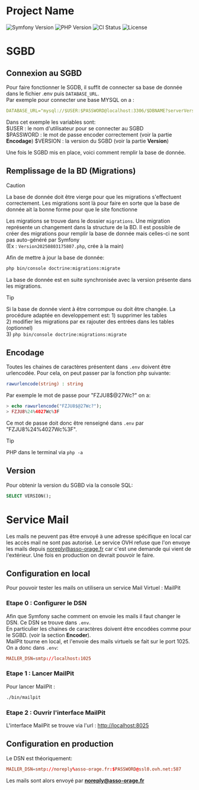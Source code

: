 # Project Name

![Symfony Version](https://img.shields.io/badge/Symfony-6.3%2B-blue.svg)
![PHP Version](https://img.shields.io/badge/PHP-8.2%2B-purple.svg)
![CI Status](https://img.shields.io/github/actions/workflow/status/KasterborousConstellation/OrageWebSite/symfony.yml?branch=main&label=CI%20Build)
![License](https://img.shields.io/badge/license-MIT-green.svg)
# SGBD
## Connexion au SGBD
Pour faire fonctionner le SGDB, il suffit de connecter sa base de donnée dans le fichier .env puis ```DATABASE_URL```.  
Par exemple pour connecter une base MYSQL on a :  
```yaml
DATABASE_URL="mysql://$USER:$PASSWORD@localhost:3306/$DBNAME?serverVersion=$VERSION&charset=utf8mb4"
```  
Dans cet exemple les variables sont:  
\$USER : le nom d'utilisateur pour se connecter au SGBD  
\$PASSWORD : le mot de passe encoder correctement (voir la partie **Encodage**)
\$VERSION : la version du SGBD (voir la partie **Version**)  
  
Une fois le SGBD mis en place, voici comment remplir la base de donnée. 
## Remplissage de la BD (Migrations)
> [!CAUTION]
> La base de donnée doit être vierge pour que les migrations s'effectuent correctement. Les migrations sont là pour faire en sorte que la base de donnée ait la bonne forme pour que le site fonctionne

Les migrations se trouve dans le dossier ```migrations```. Une migration représente un changement dans la structure de la BD. Il est possible de créer des migrations pour remplir la base de donnée mais celles-ci ne sont pas auto-généré par Symfony  
(Ex : ```Version20250803175807.php```, crée à la main)

Afin de mettre à jour la base de donnée:
```bash
php bin/console doctrine:migrations:migrate
```
La base de donnée est en suite synchronisée avec la version présente dans les migrations.

> [!TIP]
> Si la base de donnée vient à être corrompue ou doit être changée. La procédure adaptée en developpement est:
    1) supprimer les tables   
    2) modifier les migrations par ex rajouter des entrées dans les tables (optionnel)  
    3) ```php bin/console doctrine:migrations:migrate```

## Encodage
Toutes les chaines de caractères présentent dans ```.env``` doivent être urlencodée. Pour cela, on peut passer par la fonction php suivante:
```php
rawurlencode(string) : string
```
Par exemple le mot de passe pour "FZJU8$@27Wc?" on a:
```php 
> echo rawurlencode("FZJU8$@27Wc?");
> FZJU8%24%4027Wc%3F
```
Ce mot de passe doit donc être renseigné dans ```.env``` par "FZJU8%24%4027Wc%3F".
> [!TIP]
> PHP dans le terminal via ```php -a```
## Version
Pour obtenir la version du SGBD via la console SQL:
```SQL
SELECT VERSION();
```
# Service Mail
Les mails ne peuvent pas être envoyé à une adresse spécifique en local car les accès mail ne sont pas autorisé. Le service OVH refuse que l'on envoye les mails depuis noreply@asso-orage.fr car c'est une demande qui vient de l'extérieur. Une fois en production on devrait pouvoir le faire.
## Configuration en local
Pour pouvoir tester les mails on utilisera un service Mail Virtuel : MailPit

### Etape 0 : Configurer le DSN 
Afin que Symfony sache comment on envoie les mails il faut changer le DSN. Ce DSN se trouve dans ```.env```.  
En particulier les chaines de caractères doivent être encodées comme pour le SGBD. (voir la section **Encoder**).  
MailPit tourne en local, et l'envoie des mails virtuels se fait sur le port 1025. On a donc dans ```.env```:  
```conf
MAILER_DSN=smtp://localhost:1025
```
### Etape 1 : Lancer MailPit

Pour lancer MailPit : 
```bash
./bin/mailpit
```
### Etape 2 : Ouvrir l'interface MailPit

L'interface MailPit se trouve via l'url : <http://localhost:8025>

## Configuration en production

Le DSN est théoriquement:
```conf
MAILER_DSN=smtp://noreply%asso-orage.fr:$PASSWORD@ssl0.ovh.net:587
```
Les mails sont alors envoyé par **noreply@asso-orage.fr**
